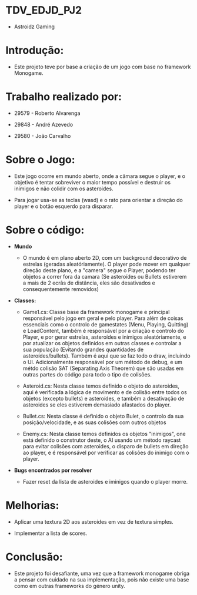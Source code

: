 # TDV_EDJD_PJ2

- Astroidz Gaming


# Introdução:

- Este projeto teve por base a criação de um jogo com base no framework Monogame.


# Trabalho realizado por:

- 29579 - Roberto Alvarenga

- 29848 - André Azevedo

- 29580 - João Carvalho


# Sobre o Jogo:

- Este jogo ocorre em mundo aberto, onde a câmara segue o player, e o objetivo é tentar sobreviver o maior tempo possível e destruir os inimigos e não colidir com os asteroides.

- Para jogar usa-se as teclas (wasd) e o rato para orientar a direção do player e o botão esquerdo para disparar. 


# Sobre o código:

- **Mundo**
	
	- O mundo é em plano aberto 2D, com um background decorativo de estrelas (geradas aleatóriamente). O player pode mover em qualquer direção deste plano, e a "camera" segue o Player, podendo ter objetos a correr fora da camara (Se asteroídes ou Bullets estiverem a mais de 2 ecrãs de distância, eles são desativados e consequentemente removidos)  

- **Classes:**

	- Game1.cs: Classe base da framework monogame e principal responsável pelo jogo em geral e pelo player. Para além de coisas essenciais como o controlo de gamestates (Menu, Playing, Quitting) e LoadContent, também é responsável por a criação e controlo do Player, e por gerar estrelas, asteroídes e inimigos aleatóriamente, e por atualizar os objetos definidos em outras classes e controlar a sua população (Evitando grandes quantidades de asteroídes/bullets). Também é aqui que se faz todo o draw, incluindo o UI. Adicionalmente responsável por um método de debug, e um métdo colisão SAT (Separating Axis Theorem) que são usadas em outras partes do código para todo o tipo de colisões.
	
	- Asteroid.cs: Nesta classe temos definido o objeto do asteroides, aqui é verificada a lógica de movimento e de colisão entre todos os objetos (excepto bullets) e asteroídes, e também a desativação de asteroides se eles estiverem demasiado afastados do player.
	
	- Bullet.cs: Nesta classe é definido o objeto Bulet, o controlo da sua posição/velocidade, e as suas colisões com outros objetos
	
	- Enemy.cs: Nesta classe temos definidos os objetos "inimigos", one está definido o construtor deste, o AI usando um método raycast para evitar colisões com asteroides, o disparo de bullets em direção ao player, e é responsável por verificar as colisões do inimigo com o player.
	
- **Bugs encontrados por resolver**

	- Fazer reset da lista de asteroides e iminigos quando o player morre.

# Melhorias:

- Aplicar uma textura 2D aos asteroides em vez de textura simples.

- Implementar a lista de scores.  


# Conclusão:

- Este projeto foi desafiante, uma vez que a framework monogame obriga a pensar com cuidado na sua implementação, pois não existe uma base como em outras frameworks do género unity. 

